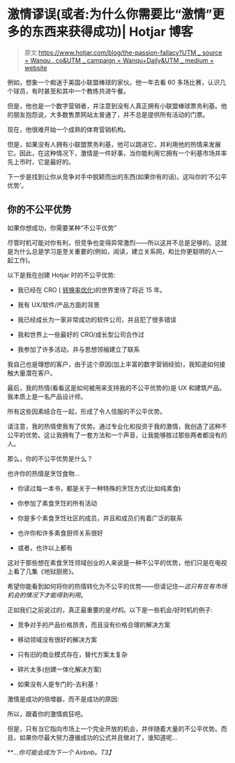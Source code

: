 # 激情谬误(或者:为什么你需要比“激情”更多的东西来获得成功)| Hotjar 博客

> 原文:[https://www.hotjar.com/blog/the-passion-fallacy?UTM _ source = Wanqu . co&UTM _ campaign = Wanqu+Daily&UTM _ medium = website](https://www.hotjar.com/blog/the-passion-fallacy?utm_source=wanqu.co&utm_campaign=Wanqu+Daily&utm_medium=website)

例如，想象一个痴迷于美国小联盟棒球的家伙。他一年去看 60 多场比赛，认识几个球员，有时甚至和其中一个教练共进午餐。

但是，他也是一个数字营销者，并注意到没有人真正拥有小联盟棒球票务利基。他的朋友抱怨说，大多数售票网站太普通了，并不总是提供所有活动的门票。

现在，他很难开始一个成熟的体育营销机构。

但是，如果没有人拥有小联盟票务利基，他可以跳进它，并利用他的热情来发展它。因此，在这种情况下，激情是一件好事，当你能利用它拥有一个利基市场并率先上市时，它是最好的。

下一步是找到让你从竞争对手中脱颖而出的东西(如果你有的话)。这叫你的‘不公平优势’。

## 你的不公平优势

如果你想成功，你需要某种“不公平优势”

尽管时机可能对你有利，但竞争也变得异常激烈——所以这并不总是足够的。这就是为什么总是学习是至关重要的(例如，阅读，建立关系网，和比你更聪明的人一起工作)。

以下是我在创建 Hotjar 时的不公平优势:

*   我已经在 CRO ( [转换率优化](https://www.hotjar.com/conversion-rate-optimization/))的世界里待了将近 15 年。

*   我有 UX/软件/产品方面的背景

*   我已经成长为一家非常成功的软件公司，并且犯了很多错误

*   我和世界上一些最好的 CRO/成长型公司合作过

*   我参加了许多活动，并与思想领袖建立了联系

我自己也是理想的客户，由于这个原因(加上丰富的数字营销经验)，我知道如何接触大量潜在客户。

最后，我的热情(看看这是如何被用来支持我的不公平优势的)是 UX 和建筑产品。我本质上是一名产品设计师。

所有这些因素结合在一起，形成了令人信服的不公平优势。

请注意，我的热情使我有了优势。通过专业化和投资于我的激情，我创造了这种不公平的优势。这让我拥有了一套方法和一个声音，让我能够胜过那些两者都没有的人。

那么，你的不公平优势是什么？

也许你的热情是烹饪食物…

*   你读过每一本书，都是关于一种特殊的烹饪方式(比如纯素食)

*   你参加了素食烹饪的所有活动

*   你是多个素食烹饪社区的成员，并且和成员们有着广泛的联系

*   也许你和许多素食厨师关系很好

*   或者，也许以上都有

这对于那些想在素食烹饪领域创业的人来说是一种不公平的优势，他们只是在电视上看了几集《地狱厨房》。

希望你能看到如何将你的热情转化为不公平的优势——但请记住—*这只有在有市场机会的情况下才能得到利用*。

正如我们之前说过的，真正最重要的是*时机*。以下是一些机会/好时机的例子:

*   竞争对手的产品价格昂贵，而且没有价格合理的解决方案

*   移动领域没有很好的解决方案

*   只有旧的商业模式存在，替代方案太复杂

*   碎片太多(创建一体化解决方案)

*   如果没有人是专门的-去利基！

激情是成功的倍增器，而不是成功的原因:

所以，跟着你的激情疯狂吧。

但是，只有当它指向市场上一个完全开放的机会，并伴随着大量的不公平优势。而且，如果你尽最大努力遵循成功的公式并且做对了，谁知道呢…

***...你可能会成为下一个 Airbnb。*T3】**